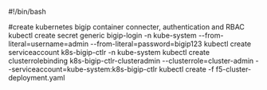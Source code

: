 #!/bin/bash

#create kubernetes bigip container connecter, authentication and RBAC
kubectl create secret generic bigip-login -n kube-system --from-literal=username=admin --from-literal=password=bigip123
kubectl create serviceaccount k8s-bigip-ctlr -n kube-system
kubectl create clusterrolebinding k8s-bigip-ctlr-clusteradmin --clusterrole=cluster-admin --serviceaccount=kube-system:k8s-bigip-ctlr
kubectl create -f f5-cluster-deployment.yaml
